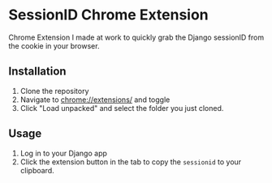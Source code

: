 # SessionID Chrome Extension
Chrome Extension I made at work to quickly grab the Django sessionID from the cookie in your browser.

## Installation
1. Clone the repository
2. Navigate to [chrome://extensions/](chrome://extensions/) and toggle 
3. Click "Load unpacked" and select the folder you just cloned.

## Usage
1. Log in to your Django app
2. Click the extension button in the tab to copy the `sessionid` to your clipboard.
